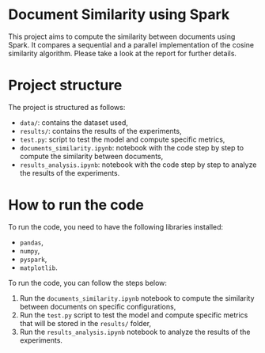 # Document Similarity using Spark
This project aims to compute the similarity between documents using Spark. It compares a sequential and a parallel implementation of the cosine similarity algorithm. Please take a look at the report for further details.

# Project structure
The project is structured as follows:
- `data/`: contains the dataset used,
- `results/`: contains the results of the experiments,
- `test.py`: script to test the model and compute specific metrics,
- `documents_similarity.ipynb`: notebook with the code step by step to compute the similarity between documents,
- `results_analysis.ipynb`: notebook with the code step by step to analyze the results of the experiments.

# How to run the code
To run the code, you need to have the following libraries installed:
- `pandas`,
- `numpy`,
- `pyspark`,
- `matplotlib`.

To run the code, you can follow the steps below:
1. Run the `documents_similarity.ipynb` notebook to compute the similarity between documents on specific configurations,
2. Run the `test.py` script to test the model and compute specific metrics that will be stored in the `results/` folder,
3. Run the `results_analysis.ipynb` notebook to analyze the results of the experiments.
